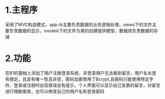 # 1.主程序
采用了MVC构造模式，app.rb主要负责数据的业务逻辑处理，views下的文件主要负责数据的显示，models下的文件为类的创建提供模型，数据库负责数据的存储
# 2.功能
在B1的基础上添加了用户注册登录系统，非登录用户无法看到留言，用户名长度有限定，且具有唯一性且非空，密码加密使用了Bcrypt,且密码只能使用特定字符，登录或注册时出现错误会有提示，个人界面可以显示自己发表的留言，对留言进行增删查改，也可以修改自己的用户名和登录密码


